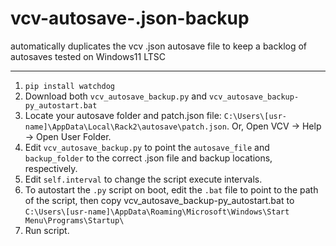 # vcv-autosave-.json-backup
automatically duplicates the vcv .json autosave file to keep a backlog of autosaves 
tested on Windows11 LTSC

---

1. `pip install watchdog`
2. Download both `vcv_autosave_backup.py` and `vcv_autosave_backup-py_autostart.bat`
3. Locate your autosave folder and patch.json file: `C:\Users\[usr-name]\AppData\Local\Rack2\autosave\patch.json`. Or, Open VCV -> Help -> Open User Folder.
4. Edit `vcv_autosave_backup.py` to point the `autosave_file` and `backup_folder` to the correct .json file and backup locations, respectively.
5. Edit `self.interval` to change the script execute intervals.
6. To autostart the `.py` script on boot, edit the `.bat` file to point to the path of the script, then copy vcv_autosave_backup-py_autostart.bat to `C:\Users\[usr-name]\AppData\Roaming\Microsoft\Windows\Start Menu\Programs\Startup\`
7. Run script.
